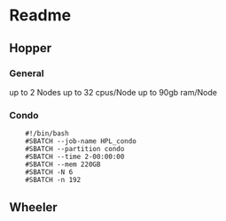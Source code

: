 # Readme

## Hopper ##

### General ###
up to 2 Nodes
up to 32 cpus/Node 
up to 90gb ram/Node

### Condo ###
		#!/bin/bash
		#SBATCH --job-name HPL_condo
		#SBATCH --partition condo
		#SBATCH --time 2-00:00:00
		#SBATCH --mem 220GB
		#SBATCH -N 6
		#SBATCH -n 192

## Wheeler ## 
